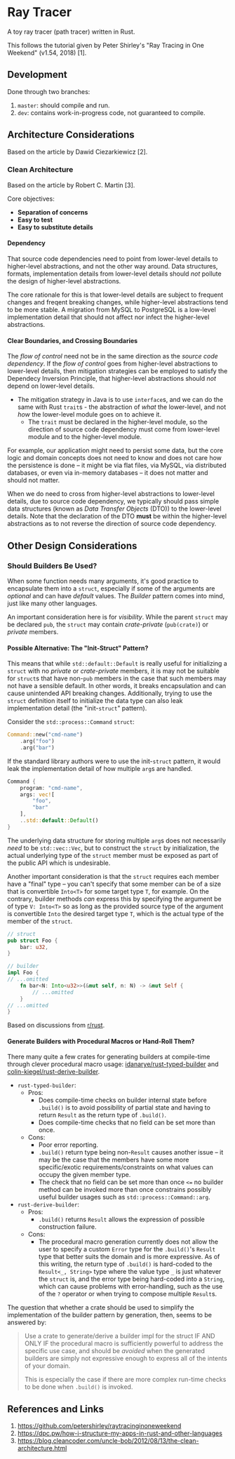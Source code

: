 # Ray Tracer

A toy ray tracer (path tracer) written in Rust.

This follows the tutorial given by Peter Shirley's "Ray Tracing in One Weekend"
(v1.54, 2018) [1].

## Development

Done through two branches:

1. `master`: should compile and run.
2. `dev`: contains work-in-progress code, not guaranteed to compile.

## Architecture Considerations

Based on the article by Dawid Ciezarkiewicz [2].

### Clean Architecture

Based on the article by Robert C. Martin [3].

Core objectives:

- **Separation of concerns**
- **Easy to test**
- **Easy to substitute details**

#### Dependency

That source code dependencies need to point from lower-level details to
higher-level abstractions, and not the other way around. Data structures,
formats, implementation details from lower-level details should *not* pollute
the design of higher-level abstractions.

The core rationale for this is that lower-level details are subject to frequent
changes and freqent breaking changes, while higher-level abstractions tend to be
more stable. A migration from MySQL to PostgreSQL is a low-level implementation
detail that should not affect nor infect the higher-level abstractions.

#### Clear Boundaries, and Crossing Boundaries

The *flow of control* need not be in the same direction as the *source code
dependency*. If the *flow of control* goes from higher-level abstractions to
lower-level details, then mitigation strategies can be employed to satisfy the
Dependecy Inversion Principle, that higher-level abstractions should *not*
depend on lower-level details.

- The mitigation strategy in Java is to use `interface`s, and we can do the same
  with Rust `trait`s - the abstraction of *what* the lower-level, and not *how*
  the lower-level module goes on to achieve it.
	* The `trait` must be declared in the higher-level module, so the direction
	  of source code dependency must come from lower-level module and to the
	  higher-level module.

For example, our application might need to persist some data, but the core logic
and domain concepts does not need to know and does not care how the persistence
is done – it might be via flat files, via MySQL, via distributed databases, or
even via in-memory databases – it does not matter and should not matter.

When we do need to cross from higher-level abstractions to lower-level details,
due to source code dependency, we typically should pass simple data structures
(known as *Data Transfer Objects* (DTO)) to the lower-level details. Note that
the declaration of the DTO **must** be within the higher-level abstractions as
to not reverse the direction of source code dependency.

## Other Design Considerations

### Should Builders Be Used?

When some function needs many arguments, it's good practice to encapsulate them
into a `struct`, especially if some of the arguments are *optional* and can have
*default* values. The *Builder* pattern comes into mind, just like many other
languages.

An important consideration here is for *visibility*. While the parent `struct`
may be declared `pub`, the `struct` may contain *crate-private* (`pub(crate)`)
or *private* members.

#### Possible Alternative: The "Init-Struct" Pattern?

This means that while `std::default::Default` is really useful for initializing
a `struct` with no *private* or *crate-private* members, it is may not be
suitable for `struct`s that have non-`pub` members in the case that such members
may not have a sensible default. In other words, it breaks encapsulation and can
cause unintended API breaking changes. Additionally, trying to use the `struct`
definition itself to initialize the data type can also leak implementation
detail (the "init-`struct`" pattern).

Consider the `std::process::Command` `struct`:

```rust
Command::new("cmd-name")
	.arg("foo")
	.arg("bar")
```

If the standard library authors were to use the init-`struct` pattern, it would
leak the implementation detail of how multiple `arg`s are handled.

```rust
Command {
	program: "cmd-name",
	args: vec![
		"foo",
		"bar"
	],
	..std::default::Default()
}
```

The underlying data structure for storing multiple `arg`s does not necessarily
*need* to be `std::vec::Vec`, but to construct the `struct` by initialization,
the actual underlying type of the `struct` member must be exposed as part of the
public API which is undesirable.

Another important consideration is that the `struct` requires each member have a
"final" type – you can't specify that some member can be of a size that is
convertible `Into<T>` for some target type `T`, for example. On the contrary,
builder methods *can* express this by specifying the argument be of type
`V: Into<T>` so as long as the provided source type of the argument is
convertible `Into` the desired target type `T`, which is the actual type of the
member of the `struct`.

```rust
// struct
pub struct Foo {
	bar: u32,
}

// builder
impl Foo {
// ...omitted
	fn bar<N: Into<u32>>(&mut self, n: N) -> &mut Self {
		// ...omitted
	}
// ...omitted
}
```

Based on discussions from
[r/rust](https://www.reddit.com/r/rust/comments/fg6vrn/for_your_consideration_an_alternative_to_the/).

#### Generate Builders with Procedural Macros or Hand-Roll Them?

There many quite a few crates for generating builders at compile-time through
clever procedural macro usage:
[idanarye/rust-typed-builder](https://github.com/idanarye/rust-typed-builder)
and
[colin-kiegel/rust-derive-builder](https://github.com/colin-kiegel/rust-derive-builder).

- `rust-typed-builder`:
	- Pros:
		* Does compile-time checks on builder internal state before `.build()`
		  is to avoid possibility of partial state and having to return
		  `Result` as the return type of `.build()`.
		* Does compile-time checks that no field can be set more than once.
	- Cons:
		* Poor error reporting.
		* `.build()` return type being non-`Result` causes another issue – it
		  may be the case that the members have some more specific/exotic
		  requirements/constraints on what values can occupy the given member
		  type.
		* The check that no field can be set more than once `<=` no builder
		  method can be invoked more than once constrains possibly useful
		  builder usages such as `std::process::Command::arg`.
- `rust-derive-builder`:
	- Pros:
		* `.build()` returns `Result` allows the expression of possible
		  construction failure.
	- Cons:
		* The procedural macro generation currently does not allow the user to
		  specify a custom `Error` type for the `.build()`'s `Result` type that
		  better suits the domain and is more expressive. As of this writing,
		  the return type of `.build()` is hard-coded to the
		  `Result<_, String>` type where the value type `_` is just whatever the
		  `struct` is, and the error type being hard-coded into a `String`,
		  which can cause problems with error-handling, such as the use of the
		  `?` operator or when trying to compose multiple `Result`s.

The question that whether a crate should be used to simplify the implementation
of the builder pattern by generation, then, seems to be answered by:

> Use a crate to generate/derive a builder impl for the struct IF AND ONLY IF
> the procedural macro is sufficiently powerful to address the specific use
> case, and should be *avoided* when the generated builders are simply not
> expressive enough to express all of the intents of your domain.
>
> This is especially the case if there are more complex run-time checks to be
> done when `.build()` is invoked.

## References and Links

1. https://github.com/petershirley/raytracinginoneweekend
2. https://dpc.pw/how-i-structure-my-apps-in-rust-and-other-languages
3. https://blog.cleancoder.com/uncle-bob/2012/08/13/the-clean-architecture.html
